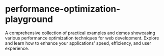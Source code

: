 # performance-optimization-playground
A comprehensive collection of practical examples and demos showcasing various performance optimization techniques for web development. Explore and learn how to enhance your applications' speed, efficiency, and user experience.
